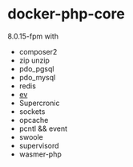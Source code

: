 # docker-php-core

8.0.15-fpm with
- composer2
- zip unzip
- pdo_pgsql
- pdo_mysql
- redis
- [ev](https://www.php.net/manual/zh/book.ev.php)
- Supercronic
- sockets
- opcache
- pcntl && event
- swoole
- supervisord
- wasmer-php